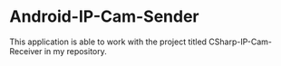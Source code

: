 # Android-IP-Cam-Sender

This application is able to work with the project titled CSharp-IP-Cam-Receiver in my repository.  
